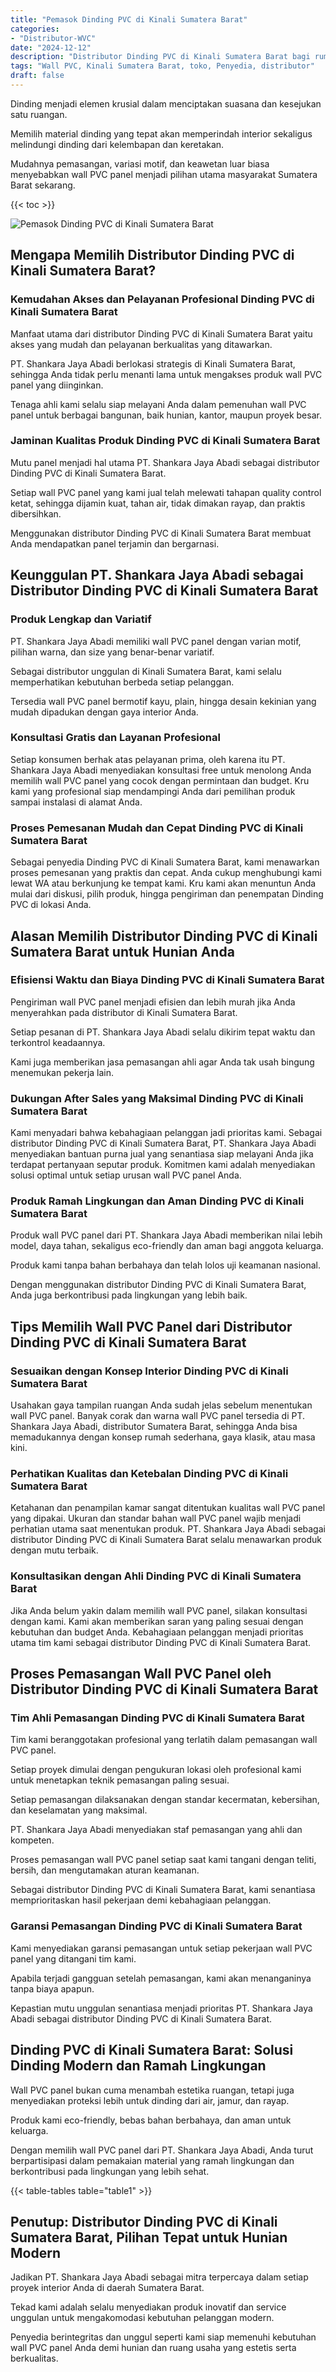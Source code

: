 ```yaml
---
title: "Pemasok Dinding PVC di Kinali Sumatera Barat"
categories: 
- "Distributor-WVC"
date: "2024-12-12"
description: "Distributor Dinding PVC di Kinali Sumatera Barat bagi rumah, perkantoran, dan gerai. Material berkualitas, variasi motif, pilihan warna menarik, dengan layanan pemasangan dikerjakan oleh teknisi profesional serta kepastian resmi!|Servis penjualan Dinding PVC di Kinali Sumatera Barat bagi keperluan rumah, kantor, atau toko, dengan panel berkualitas dan instalasi oleh teknisi berpengalaman serta garansi resmi.|Alternatif Dinding PVC di Kinali Sumatera Barat yang andal untuk hunian, office, dan gerai, bersama material berkualitas dan pemasangan ditangani oleh tenaga ahli berpengalaman dan jaminan resmi.|Penjualan Dinding PVC di Kinali Sumatera Barat untuk tempat tinggal, kantor, serta ritel, dengan material berkualitas dan pemasangan ditangani oleh tenaga ahli berpengalaman, disertai beserta jaminan resmi.}"
tags: "Wall PVC, Kinali Sumatera Barat, toko, Penyedia, distributor"
draft: false
---
```


Dinding menjadi elemen krusial dalam menciptakan suasana dan kesejukan satu ruangan.

Memilih material dinding yang tepat akan memperindah interior sekaligus melindungi dinding dari kelembapan dan keretakan.

Mudahnya pemasangan, variasi motif, dan keawetan luar biasa menyebabkan wall PVC panel menjadi pilihan utama masyarakat Sumatera Barat sekarang.

{{< toc >}}

![Pemasok Dinding PVC di Kinali Sumatera Barat](/images/Distributor-WVC/Pemasok-Dinding-PVC-di-Kinali-Sumatera-Barat.png)


## Mengapa Memilih Distributor Dinding PVC di Kinali Sumatera Barat?

### Kemudahan Akses dan Pelayanan Profesional Dinding PVC di Kinali Sumatera Barat

Manfaat utama dari distributor Dinding PVC di Kinali Sumatera Barat yaitu akses yang mudah dan pelayanan berkualitas yang ditawarkan.

PT. Shankara Jaya Abadi berlokasi strategis di Kinali Sumatera Barat, sehingga Anda tidak perlu menanti lama untuk mengakses produk wall PVC panel yang diinginkan.

Tenaga ahli kami selalu siap melayani Anda dalam pemenuhan wall PVC panel untuk berbagai bangunan, baik hunian, kantor, maupun proyek besar.

### Jaminan Kualitas Produk Dinding PVC di Kinali Sumatera Barat

Mutu panel menjadi hal utama PT. Shankara Jaya Abadi sebagai distributor Dinding PVC di Kinali Sumatera Barat.

Setiap wall PVC panel yang kami jual telah melewati tahapan quality control ketat, sehingga dijamin kuat, tahan air, tidak dimakan rayap, dan praktis dibersihkan.

Menggunakan distributor Dinding PVC di Kinali Sumatera Barat membuat Anda mendapatkan panel terjamin dan bergarnasi.

## Keunggulan PT. Shankara Jaya Abadi sebagai Distributor Dinding PVC di Kinali Sumatera Barat

### Produk Lengkap dan Variatif

PT. Shankara Jaya Abadi memiliki wall PVC panel dengan varian motif, pilihan warna, dan size yang benar-benar variatif.

Sebagai distributor unggulan di Kinali Sumatera Barat, kami selalu memperhatikan kebutuhan berbeda setiap pelanggan.

Tersedia wall PVC panel bermotif kayu, plain, hingga desain kekinian yang mudah dipadukan dengan gaya interior Anda.

### Konsultasi Gratis dan Layanan Profesional

Setiap konsumen berhak atas pelayanan prima, oleh karena itu PT. Shankara Jaya Abadi menyediakan konsultasi free untuk menolong Anda memilih wall PVC panel yang cocok dengan permintaan dan budget. Kru kami yang profesional siap mendampingi Anda dari pemilihan produk sampai instalasi di alamat Anda.

### Proses Pemesanan Mudah dan Cepat Dinding PVC di Kinali Sumatera Barat

Sebagai penyedia Dinding PVC di Kinali Sumatera Barat, kami menawarkan proses pemesanan yang praktis dan cepat. Anda cukup menghubungi kami lewat WA atau berkunjung ke tempat kami. Kru kami akan menuntun Anda mulai dari diskusi, pilih produk, hingga pengiriman dan penempatan Dinding PVC di lokasi Anda.

## Alasan Memilih Distributor Dinding PVC di Kinali Sumatera Barat untuk Hunian Anda

### Efisiensi Waktu dan Biaya Dinding PVC di Kinali Sumatera Barat

Pengiriman wall PVC panel menjadi efisien dan lebih murah jika Anda menyerahkan pada distributor di Kinali Sumatera Barat.

Setiap pesanan di PT. Shankara Jaya Abadi selalu dikirim tepat waktu dan terkontrol keadaannya.

Kami juga memberikan jasa pemasangan ahli agar Anda tak usah bingung menemukan pekerja lain.

### Dukungan After Sales yang Maksimal Dinding PVC di Kinali Sumatera Barat

Kami menyadari bahwa kebahagiaan pelanggan jadi prioritas kami. Sebagai distributor Dinding PVC di Kinali Sumatera Barat, PT. Shankara Jaya Abadi menyediakan bantuan purna jual yang senantiasa siap melayani Anda jika terdapat pertanyaan seputar produk. Komitmen kami adalah menyediakan solusi optimal untuk setiap urusan wall PVC panel Anda.

### Produk Ramah Lingkungan dan Aman Dinding PVC di Kinali Sumatera Barat

Produk wall PVC panel dari PT. Shankara Jaya Abadi memberikan nilai lebih model, daya tahan, sekaligus eco-friendly dan aman bagi anggota keluarga.

Produk kami tanpa bahan berbahaya dan telah lolos uji keamanan nasional.

Dengan menggunakan distributor Dinding PVC di Kinali Sumatera Barat, Anda juga berkontribusi pada lingkungan yang lebih baik.

## Tips Memilih Wall PVC Panel dari Distributor Dinding PVC di Kinali Sumatera Barat

### Sesuaikan dengan Konsep Interior Dinding PVC di Kinali Sumatera Barat

Usahakan gaya tampilan ruangan Anda sudah jelas sebelum menentukan wall PVC panel. Banyak corak dan warna wall PVC panel tersedia di PT. Shankara Jaya Abadi, distributor Sumatera Barat, sehingga Anda bisa memadukannya dengan konsep rumah sederhana, gaya klasik, atau masa kini.

### Perhatikan Kualitas dan Ketebalan Dinding PVC di Kinali Sumatera Barat

Ketahanan dan penampilan kamar sangat ditentukan kualitas wall PVC panel yang dipakai. Ukuran dan standar bahan wall PVC panel wajib menjadi perhatian utama saat menentukan produk. PT. Shankara Jaya Abadi sebagai distributor Dinding PVC di Kinali Sumatera Barat selalu menawarkan produk dengan mutu terbaik.

### Konsultasikan dengan Ahli Dinding PVC di Kinali Sumatera Barat

Jika Anda belum yakin dalam memilih wall PVC panel, silakan konsultasi dengan kami. Kami akan memberikan saran yang paling sesuai dengan kebutuhan dan budget Anda. Kebahagiaan pelanggan menjadi prioritas utama tim kami sebagai distributor Dinding PVC di Kinali Sumatera Barat.

## Proses Pemasangan Wall PVC Panel oleh Distributor Dinding PVC di Kinali Sumatera Barat

### Tim Ahli Pemasangan Dinding PVC di Kinali Sumatera Barat

Tim kami beranggotakan profesional yang terlatih dalam pemasangan wall PVC panel.

Setiap proyek dimulai dengan pengukuran lokasi oleh profesional kami untuk menetapkan teknik pemasangan paling sesuai.

Setiap pemasangan dilaksanakan dengan standar kecermatan, kebersihan, dan keselamatan yang maksimal.

PT. Shankara Jaya Abadi menyediakan staf pemasangan yang ahli dan kompeten.

Proses pemasangan wall PVC panel setiap saat kami tangani dengan teliti, bersih, dan mengutamakan aturan keamanan.

Sebagai distributor Dinding PVC di Kinali Sumatera Barat, kami senantiasa memprioritaskan hasil pekerjaan demi kebahagiaan pelanggan.

### Garansi Pemasangan Dinding PVC di Kinali Sumatera Barat

Kami menyediakan garansi pemasangan untuk setiap pekerjaan wall PVC panel yang ditangani tim kami.

Apabila terjadi gangguan setelah pemasangan, kami akan menanganinya tanpa biaya apapun.

Kepastian mutu unggulan senantiasa menjadi prioritas PT. Shankara Jaya Abadi sebagai distributor Dinding PVC di Kinali Sumatera Barat.

## Dinding PVC di Kinali Sumatera Barat: Solusi Dinding Modern dan Ramah Lingkungan

Wall PVC panel bukan cuma menambah estetika ruangan, tetapi juga menyediakan proteksi lebih untuk dinding dari air, jamur, dan rayap.

Produk kami eco-friendly, bebas bahan berbahaya, dan aman untuk keluarga.

Dengan memilih wall PVC panel dari PT. Shankara Jaya Abadi, Anda turut berpartisipasi dalam pemakaian material yang ramah lingkungan dan berkontribusi pada lingkungan yang lebih sehat.

{{< table-tables table="table1" >}}

## Penutup: Distributor Dinding PVC di Kinali Sumatera Barat, Pilihan Tepat untuk Hunian Modern

Jadikan PT. Shankara Jaya Abadi sebagai mitra terpercaya dalam setiap proyek interior Anda di daerah Sumatera Barat.

Tekad kami adalah selalu menyediakan produk inovatif dan service unggulan untuk mengakomodasi kebutuhan pelanggan modern.

Penyedia berintegritas dan unggul seperti kami siap memenuhi kebutuhan wall PVC panel Anda demi hunian dan ruang usaha yang estetis serta berkualitas.